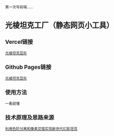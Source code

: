 <small> 第一次写前端…… </samll>

# 光棱坦克工厂（静态网页小工具）

## Vercel链接
[光棱坦克显形](https://mirage-decode.vercel.app)

## Github Pages链接
[光棱坦克显形](https://uyanide.github.io/Mirage_Decode/)

## 使用方法
一看就懂

## 技术原理及思路来源
[利用色阶分离和像素交错实现新世代幻影坦克](https://github.com/Uyanide/Mirage_Image)
